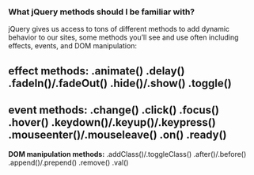 

### What jQuery methods should I be familiar with?

 
jQuery gives us access to tons of different methods to add dynamic behavior to our sites, some methods you’ll see and use often including effects, events, and DOM manipulation:

**effect methods:**
.animate()
.delay()
.fadeIn()/.fadeOut()
.hide()/.show()
.toggle()
----------------------

**event methods:**
.change()
.click()
.focus()
.hover()
.keydown()/.keyup()/.keypress()
.mouseenter()/.mouseleave()
.on()
.ready()
-------------------------

**DOM manipulation methods:**
.addClass()/.toggleClass()
.after()/.before()
.append()/.prepend()
.remove()
.val()
